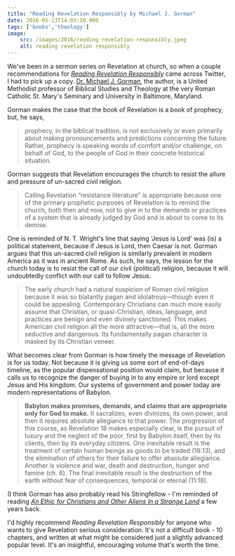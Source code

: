 ```yaml
---
title: "Reading Revelation Responsibly by Michael J. Gorman"
date: 2016-05-13T14:03:10.000
tags: ['books','theology']
image:
    src: /images/2016/reading-revelation-responsibly.jpeg
    alt: reading revelation responsibly
---
```


We've been in a sermon series on Revelation at church, so when a couple recommendations for [_Reading Revelation Responsibly_](http://amzn.to/24TXMWX) came across Twitter, I had to pick up a copy. [Dr. Michael J. Gorman](http://www.michaeljgorman.net/), the author, is a United Methodist professor of Biblical Studies and Theology at the very Roman Catholic St. Mary's Seminary and University in Baltimore, Maryland.

Gorman makes the case that the book of Revelation is a book of prophecy, but, he says,

> prophecy, in the biblical tradition, is not exclusively or even primarily about making pronouncements and predictions concerning the future. Rather, prophecy is speaking words of comfort and/or challenge, on behalf of God, to the people of God in their concrete historical situation.

Gorman suggests that Revelation encourages the church to resist the allure and pressure of un-sacred civil religion.

> Calling Revelation “resistance literature” is appropriate because one of the primary prophetic purposes of Revelation is to remind the church, both then and now, not to give in to the demands or practices of a system that is already judged by God and is about to come to its demise.

One is reminded of N. T. Wright's line that saying 'Jesus is Lord' was (is) a political statement, because if Jesus is Lord, then Caesar is not. Gorman argues that this un-sacred civil religion is similarly prevalent in modern America as it was in ancient Rome. As such, he says, the lesson for the church today is to resist the call of our civil (political) religion, because it will undoubtedly conflict with our call to follow Jesus.

> The early church had a natural suspicion of Roman civil religion because it was so blatantly pagan and idolatrous—though even it could be appealing. Contemporary Christians can much more easily assume that Christian, or quasi-Christian, ideas, language, and practices are benign and even divinely sanctioned. This makes American civil religion all the more attractive—that is, all the more seductive and dangerous. Its fundamentally pagan character is masked by its Christian veneer.

What becomes clear from Gorman is how timely the message of Revelation is for us today. Not because it is giving us some sort of end-of-days timeline, as the popular dispensational position would claim, but because it calls us to recognize the danger of buying in to any empire or lord except Jesus and His kingdom. Our systems of government and power today are modern representations of Babylon.

> **Babylon makes promises, demands, and claims that are appropriate only for God to make.** It sacralizes, even divinizes, its own power, and then it requires absolute allegiance to that power. The progression of this course, as Revelation 18 makes especially clear, is the pursuit of luxury and the neglect of the poor, first by Babylon itself, then by its clients, then by its everyday citizens. One inevitable result is the treatment of certain human beings as goods to be traded (18:13), and the elimination of others for their failure to offer absolute allegiance. Another is violence and war, death and destruction, hunger and famine (ch. 6). The final inevitable result is the destruction of the earth without fear of consequences, temporal or eternal (11:18).

(I think Gorman has also probably read his Stringfellow - I'm reminded of reading [_An Ethic for Christians and Other Aliens In a Strange Land_](/12/01/william-stringfellow-an-ethic-for-christians-other-aliens-in-a-strange-land/) a few years back.

I'd highly recommend _Reading Revelation Responsibly_ for anyone who wants to give Revelation serious consideration. It's not a difficult book - 10 chapters, and written at what might be considered just a slightly advanced popular level. It's an insightful, encouraging volume that's worth the time.
